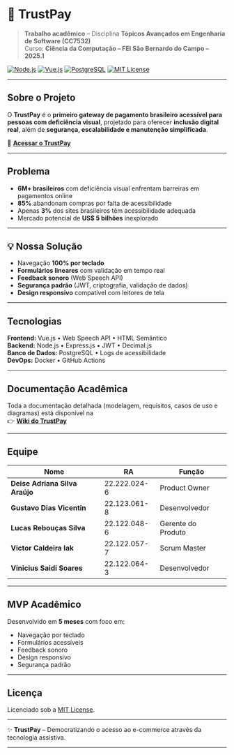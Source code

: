 # 🏦 TrustPay  

> **Trabalho acadêmico** – Disciplina **Tópicos Avançados em Engenharia de Software (CC7532)**  
> Curso: **Ciência da Computação – FEI São Bernardo do Campo – 2025.1**

[![Node.js](https://img.shields.io/badge/Node.js-339933?style=flat&logo=node.js&logoColor=white)](https://nodejs.org/) 
[![Vue.js](https://img.shields.io/badge/Vue.js-4FC08D?style=flat&logo=vue.js&logoColor=white)](https://vuejs.org/) 
[![PostgreSQL](https://img.shields.io/badge/PostgreSQL-316192?style=flat&logo=postgresql&logoColor=white)](https://www.postgresql.org/)
[![MIT License](https://img.shields.io/badge/License-MIT-blue.svg)](LICENSE)

---

## Sobre o Projeto

O **TrustPay** é o **primeiro gateway de pagamento brasileiro acessível para pessoas com deficiência visual**, projetado para oferecer **inclusão digital real**, além de **segurança, escalabilidade e manutenção simplificada**.  

🔗 **[Acessar o TrustPay](https://lucassilvahub.github.io/TrustPay/)**  

---

## Problema

- **6M+ brasileiros** com deficiência visual enfrentam barreiras em pagamentos online  
- **85%** abandonam compras por falta de acessibilidade  
- Apenas **3%** dos sites brasileiros têm acessibilidade adequada  
- Mercado potencial de **US$ 5 bilhões** inexplorado  

---

## 💡 Nossa Solução

- Navegação **100% por teclado**  
- **Formulários lineares** com validação em tempo real  
- **Feedback sonoro** (Web Speech API)  
- **Segurança padrão** (JWT, criptografia, validação de dados)  
- **Design responsivo** compatível com leitores de tela  

---

## Tecnologias

**Frontend:** Vue.js • Web Speech API • HTML Semântico  
**Backend:** Node.js • Express.js • JWT • Decimal.js  
**Banco de Dados:** PostgreSQL • Logs de acessibilidade  
**DevOps:** Docker • GitHub Actions  

---

## Documentação Acadêmica

Toda a documentação detalhada (modelagem, requisitos, casos de uso e diagramas) está disponível na  
👉 [**Wiki do TrustPay**](https://github.com/lucassilvahub/TrustPay/wiki)  

---

## Equipe

| Nome | RA | Função |
|------|----|---------| 
| **Deise Adriana Silva Araújo** | 22.222.024-6 | Product Owner |
| **Gustavo Dias Vicentin** | 22.123.061-8 | Desenvolvedor |
| **Lucas Rebouças Silva** | 22.122.048-6 | Gerente do Produto |
| **Victor Caldeira Iak** | 22.122.057-7 | Scrum Master |
| **Vinicius Saidi Soares** | 22.122.064-3 | Desenvolvedor |

---

## MVP Acadêmico

Desenvolvido em **5 meses** com foco em:  

- Navegação por teclado  
- Formulários acessíveis  
- Feedback sonoro  
- Design responsivo  
- Segurança padrão  

---

## Licença

Licenciado sob a [MIT License](LICENSE).  

---

✨ **TrustPay** – Democratizando o acesso ao e-commerce através da tecnologia assistiva.  
****
